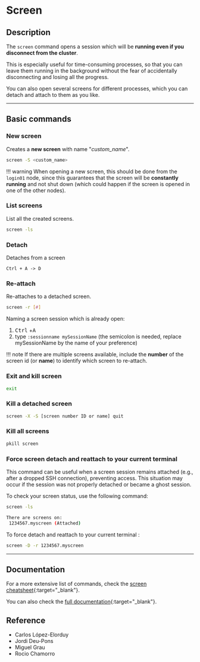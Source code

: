 # Screen

## Description

The `screen` command opens a session which will be **running even if you disconnect from the cluster**.

This is especially useful for time-consuming processes, so that you can leave them running in the background
without the fear of accidentally disconnecting and losing all the progress.

You can also open several screens for different processes, which you can detach and attach to them as you like.

---

## Basic commands

### New screen

Creates a **new screen** with name "*custom_name*".

```bash
screen -S <custom_name>
```

!!! warning
    When opening a new screen, this should be done from the `login01` node, since this guarantees that the screen will
    be **constantly running** and not shut down (which could happen if the screen is opened in one of the other nodes).

### List screens

List all the created screens.

```bash
screen -ls
```

### Detach

Detaches from a screen

```text
Ctrl + A -> D
```

### Re-attach

Re-attaches to a detached screen.

```bash
screen -r [#]
```

Naming a screen session which is already open:

1. <kbd>Ctrl</kbd> +<kbd>A</kbd> <!--markdownlint-disable MD033-->
2. type `:sessionname mySessionName` (the semicolon is needed, replace mySessionName by the name of your preference)

!!! note
    If there are multiple screens available, include the **number** of the screen id (or **name**)
    to identify which screen to re-attach.

### Exit and kill screen

```bash
exit
```

### Kill a detached screen

```bash
screen -X -S [screen number ID or name] quit
```

### Kill all screens

```bash
pkill screen
```

### Force screen detach and reattach to your current terminal

This command can be useful when a screen session remains attached (e.g., after a dropped SSH connection), preventing
access. This situation may occur if the session was not properly detached or became a ghost session.

To check your screen status, use the following command:

```bash
screen -ls

There are screens on:
 1234567.myscreen (Attached)
```

To force detach and reattach to your current terminal :

```bash
screen -D -r 1234567.myscreen
```

---

## Documentation

For a more extensive list of commands, check the [screen cheatsheet](https://quickref.me/screen){:target="_blank"}.

You can also check the [full documentation](https://www.gnu.org/software/screen/manual/screen.html){:target="_blank"}.

## Reference

- Carlos López-Elorduy
- Jordi Deu-Pons
- Miguel Grau
- Rocio Chamorro
